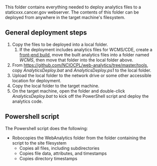 This folder contains everything needed to deploy analytics files to a staticxxx.cancer.gov webserver. The contents of this folder can be deployed from anywhere in the target machine's filesystem.

## General deployment steps ##
1. Copy the files to be deployed into a local folder.
   1. If the deployment includes analytics files for WCMS/CDE, create a [front-end build](https://github.com/NCIOCPL/wcms-front-end/releases), move the built analytics files into a folder named _WCMS_, then move that folder into the local folder above.
2. From https://github.com/NCIOCPL/web-analytics/tree/master/tools, copy _AnalyticsDeploy.bat_ and _AnalyticsDeploy.ps1_ to the local folder.
3. Upload the local folder to the network drive or some other accessible location for deployment.
4. Copy the local folder to the target machine.
5. On the target machine, open the folder and double-click _AnalyticsDeploy.bat_ to kick off the PowerShell script and deploy the analytics code.

## Powershell script ##
The Powershell script does the following:
* Robocopies the WebAnalytics folder from the folder containing the script to the site filesystem 
    * Copies all files, including subdirectories
    * Copies file data, attributes, and timestamps
    * Copies directory timestamps